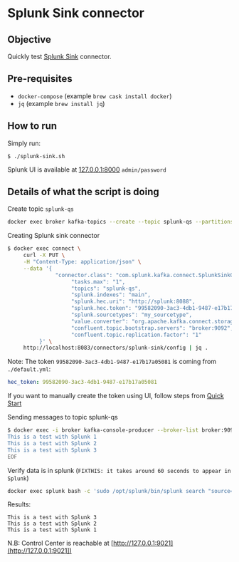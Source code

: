 # Splunk Sink connector

## Objective

Quickly test [Splunk Sink](https://docs.confluent.io/current/connect/kafka-connect-solace/sink/index.html#quick-start) connector.

## Pre-requisites

* `docker-compose` (example `brew cask install docker`)
* `jq` (example `brew install jq`)


## How to run

Simply run:

```
$ ./splunk-sink.sh
```

Splunk UI is available at [127.0.0.1:8000](http://127.0.0.1:8000) `admin/password`

## Details of what the script is doing

Create topic `splunk-qs`

```bash
docker exec broker kafka-topics --create --topic splunk-qs --partitions 10 --replication-factor 1 --zookeeper zookeeper:2181
```

Creating Splunk sink connector

```bash
$ docker exec connect \
     curl -X PUT \
     -H "Content-Type: application/json" \
     --data '{
               "connector.class": "com.splunk.kafka.connect.SplunkSinkConnector",
                    "tasks.max": "1",
                    "topics": "splunk-qs",
                    "splunk.indexes": "main",
                    "splunk.hec.uri": "http://splunk:8088",
                    "splunk.hec.token": "99582090-3ac3-4db1-9487-e17b17a05081",
                    "splunk.sourcetypes": "my_sourcetype",
                    "value.converter": "org.apache.kafka.connect.storage.StringConverter",
                    "confluent.topic.bootstrap.servers": "broker:9092",
                    "confluent.topic.replication.factor": "1"
          }' \
     http://localhost:8083/connectors/splunk-sink/config | jq .
```

Note: The token `99582090-3ac3-4db1-9487-e17b17a05081` is coming from `./default.yml`:

```yaml
hec_token: 99582090-3ac3-4db1-9487-e17b17a05081
```

If you want to manually create the token using UI, follow steps from [Quick Start](https://docs.confluent.io/current/connect/kafka-connect-splunk/splunk-sink/index.html#quick-start)

Sending messages to topic splunk-qs

```bash
$ docker exec -i broker kafka-console-producer --broker-list broker:9092 --topic splunk-qs << EOF
This is a test with Splunk 1
This is a test with Splunk 2
This is a test with Splunk 3
EOF
```

Verify data is in splunk (`FIXTHIS: it takes around 60 seconds to appear in Splunk`)

```bash
docker exec splunk bash -c 'sudo /opt/splunk/bin/splunk search "source=\"http:splunk_hec_token\"" -auth "admin:password"'
```

Results:

```
This is a test with Splunk 3
This is a test with Splunk 2
This is a test with Splunk 1
```

N.B: Control Center is reachable at [http://127.0.0.1:9021](http://127.0.0.1:9021])
